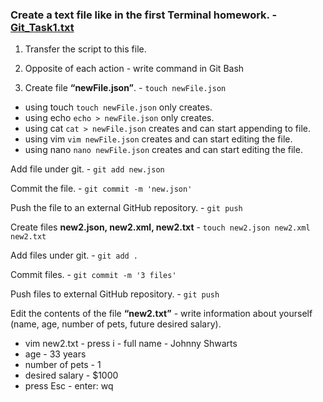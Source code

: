 ### Create a text file like in the first Terminal homework. - [Git_Task1.txt]()

1. Transfer the script to this file.

2. Opposite of each action - write command in Git Bash

3. Create file __“newFile.json”__. - ```touch newFile.json```
+ using touch ```touch newFile.json``` only creates. 
+ using echo ```echo > newFile.json``` only creates. 
+ using cat ```cat > newFile.json``` creates and can start appending to file. 
+ using vim ```vim newFile.json``` creates and can start editing the file.
+ using nano ```nano newFile.json``` creates and can start editing the file.

Add file under git. - ```git add new.json```

Commit the file. - ```git commit -m 'new.json'```

Push the file to an external GitHub repository. - ```git push```

Create files __new2.json, new2.xml, new2.txt__ - ```touch new2.json new2.xml new2.txt```

Add files under git. - ```git add .```

Commit files. - ```git commit -m '3 files'```

Push files to external GitHub repository. - ```git push```

Edit the contents of the file __“new2.txt”__ - write information about yourself (name, age, number of pets, future desired salary).
-  vim new2.txt - press i - full name - Johnny Shwarts
-  age - 33 years 
-  number of pets - 1
-  desired salary - $1000
-  press Esc - enter: wq
